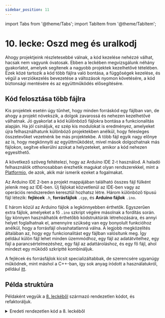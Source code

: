 ```yaml
---
sidebar_position: 11
---
```


import Tabs from '@theme/Tabs';
import TabItem from '@theme/TabItem';

# 10. lecke: Oszd meg és uralkodj

Ahogy projektjeink részletesebbé válnak, a kód kezelése nehézzé válhat, hacsak nem vagyunk óvatosak. Ebben a leckében megvizsgálunk néhány gyakorlatot, amelyek segítenek a nagyobb projektek kezelhetővé tételében. Ezek közé tartozik a kód több fájlra való bontása, a függőségek kezelése, és végül a verziókezelés bevezetése a változások nyomon követésére, a kód biztonsági mentésére és az együttműködés elősegítésére.

## Kód felosztása több fájlra

Kis projektek esetén úgy tűnhet, hogy minden forráskód egy fájlban van, de ahogy a projekt növekszik, a dolgok zavarossá és nehezen kezelhetővé válhatnak. Jó gyakorlat a kód különböző fájlokra bontása a funkcionalitás alapján. Ha jól csináljuk, ez szép kis modulokat is eredményez, amelyeket újra felhasználhatunk különböző projektekben anélkül, hogy felesleges összetevőket vezetnénk be más projektekbe. A több fájl egyik nagy előnye az is, hogy megkönnyíti az együttműködést, mivel mások dolgozhatnak más fájlokon, segítve elkerülni azokat a helyzeteket, amikor a kód nehezen egyesíthető.

A következő szöveg feltételezi, hogy az Arduino IDE 2-t használod. A haladó felhasználók otthonosabban érezhetik magukat olyan rendszerekkel, mint a [Platformio](https://platformio.org/), de azok, akik már ismerik ezeket a fogalmakat.

Az Arduino IDE 2-ben a projekt mappájában található összes fájl fülként jelenik meg az IDE-ben. Új fájlokat közvetlenül az IDE-ben vagy az operációs rendszereden keresztül hozhatsz létre. Három különböző típusú fájl létezik: **fejlécek** `.h`, **forrásfájlok** `.cpp`, és **Arduino fájlok** `.ino`.

E három közül az Arduino fájlok a legkönnyebben érthetők. Egyszerűen extra fájlok, amelyeket a fő `.ino` szkript végére másolnak a fordítás során. Így könnyen használhatók érthetőbb kódstruktúrák létrehozására, és annyi helyet foglalhatnak el, amennyire szükség van egy bonyolult funkcióhoz anélkül, hogy a forrásfájl olvashatatlanná válna. A legjobb megközelítés általában az, hogy egy funkcionalitást egy fájlban valósítunk meg. Így például külön fájl lehet minden üzemmódhoz, egy fájl az adatátvitelhez, egy fájl a parancsértelmezéshez, egy fájl az adattároláshoz, és egy fő fájl, ahol mindezt egy működő szkriptté kombináljuk.

A fejlécek és forrásfájlok kicsit specializáltabbak, de szerencsére ugyanúgy működnek, mint máshol a C++-ban, így sok anyag íródott a használatukról, például [itt](https://www.learncpp.com/cpp-tutorial/header-files/).

## Példa struktúra

Példaként vegyük a [8. leckéből](./lesson8.md) származó rendezetlen kódot, és refaktoráljuk.

<details>
  <summary>Eredeti rendezetlen kód a 8. leckéből</summary>
  <p>Itt van az egész kód a frusztrációdhoz.</p>
```Cpp title="Műhold több állapottal"
#include "CanSatNeXT.h"

bool LED_IS_ON = false;
int STATE = 0;

void setup() {
  Serial.begin(115200);
  CanSatInit(28);
}


void loop() {
  if(STATE == 0)
  {
    preLaunch();
  }else if(STATE == 1)
  {
    flight_mode();
  }else if(STATE == 2){
    recovery_mode();
  }else{
    // ismeretlen mód
    delay(1000);
  }
}

void preLaunch() {
  Serial.println("Várakozás...");
  sendData("Várakozás...");
  blinkLED();
  
  delay(1000);
}

void flight_mode(){
  sendData("WEEE!!!");
  float LDR_voltage = analogReadVoltage(LDR);
  sendData(LDR_voltage);
  blinkLED();

  delay(100);
}


void recovery_mode()
{
  blinkLED();
  delay(500);
}

void blinkLED()
{
  if(LED_IS_ON)
  {
    digitalWrite(LED, LOW);
  }else{
    digitalWrite(LED, HIGH);
  }
  LED_IS_ON = !LED_IS_ON;
}

void onDataReceived(String data)
{
  Serial.println(data);
  if(data == "PRELAUNCH")
  {
    STATE = 0;
  }
  if(data == "FLIGHT")
  {
    STATE = 1;
  }
  if(data == "RECOVERY")
  {
    STATE = 2;
  }
}
```
</details>

Ez még nem is olyan rossz, de láthatod, hogy mennyire nehéz lenne olvasni, ha kibővítenénk a funkcionalitásokat vagy új parancsokat adnánk hozzá. Ehelyett osszuk fel ezt szép különálló kódfájlokra a különböző funkcionalitások alapján.

Minden üzemmódot külön fájlba választottam szét, hozzáadtam egy fájlt a parancsértelmezéshez, és végül készítettem egy kis segédfájlt, amely tartalmazza azokat a funkciókat, amelyekre sok helyen szükség van. Ez egy elég tipikus egyszerű projektstruktúra, de máris sokkal könnyebben érthetővé teszi a programot. Ezt tovább segítheti a jó dokumentáció, és például egy grafikon készítése, amely megmutatja, hogyan kapcsolódnak egymáshoz a fájlok.

<Tabs>
  <TabItem value="main" label="main.ino" default>

```Cpp title="Fő vázlat"
#include "CanSatNeXT.h"

int STATE = 0;

void setup() {
  Serial.begin(115200);
  CanSatInit(28);
}

void loop() {
  if(STATE == 0)
  {
    preLaunch();
  }else if(STATE == 1)
  {
    flight_mode();
  }else if(STATE == 2){
    recovery_mode();
  }else{
    delay(1000);
  }
}
```
  </TabItem>
  <TabItem value="preLaunch" label="mode_prelaunch.ino" default>

```Cpp title="Indítás előtti mód"
void preLaunch() {
  Serial.println("Várakozás...");
  sendData("Várakozás...");
  blinkLED();
  
  delay(1000);
}
```
  </TabItem>
      <TabItem value="flight_mode" label="mode_flight.ino" default>

```Cpp title="Repülési mód"
void flight_mode(){
  sendData("WEEE!!!");
  float LDR_voltage = analogReadVoltage(LDR);
  sendData(LDR_voltage);
  blinkLED();

  delay(100);
}
```
  </TabItem>
    <TabItem value="recovery" label="mode_recovery.ino" default>

```Cpp title="Helyreállítási mód"
void recovery_mode()
{
  blinkLED();
  delay(500);
}
```
  </TabItem>
    <TabItem value="interpret" label="command_interpretation.ino" default>

```Cpp title="Parancsértelmezés"
void onDataReceived(String data)
{
  Serial.println(data);
  if(data == "PRELAUNCH")
  {
    STATE = 0;
  }
  if(data == "FLIGHT")
  {
    STATE = 1;
  }
  if(data == "RECOVERY")
  {
    STATE = 2;
  }
}
```
  </TabItem>
    <TabItem value="utils" label="utils.ino" default>

```Cpp title="Segédeszközök"
bool LED_IS_ON = false;

void blinkLED()
{
  if(LED_IS_ON)
  {
    digitalWrite(LED, LOW);
  }else{
    digitalWrite(LED, HIGH);
  }
  LED_IS_ON = !LED_IS_ON;
}
```
  </TabItem>

</Tabs>

Bár ez a megközelítés már mérföldekkel jobb, mint egyetlen fájlban tartani mindent, még mindig gondos kezelést igényel. Például a **névtér** megosztott a különböző fájlok között, ami zavart okozhat egy nagyobb projektben vagy a kód újrafelhasználásakor. Ha vannak azonos nevű függvények vagy változók, a kód nem tudja, melyiket használja, ami konfliktusokhoz vagy váratlan viselkedéshez vezethet.

Ezenkívül ez a megközelítés nem alkalmas a **kapszulázásra**—ami kulcsfontosságú a modulárisabb és újrafelhasználhatóbb kód építéséhez. Amikor a függvényeid és változóid mind ugyanabban a globális térben léteznek, nehezebb megakadályozni, hogy a kód egyik része véletlenül befolyásolja a másikat. Itt jönnek képbe a fejlettebb technikák, mint a névterek, osztályok és az objektumorientált programozás (OOP). Ezek kívül esnek ennek a kurzusnak a keretein, de egyéni kutatás ezekben a témákban ajánlott.

:::tip[Feladat]

Vedd elő egyik korábbi projektedet, és adj neki egy átalakítást! Oszd fel a kódodat több fájlra, és szervezd a függvényeidet a szerepük alapján (pl. szenzorkezelés, adatkezelés, kommunikáció). Nézd meg, mennyivel tisztábbá és könnyebben kezelhetővé válik a projekted!

:::

## Verziókezelés

Ahogy a projektek növekednek — és különösen, ha több ember dolgozik rajtuk — könnyű elveszíteni a változások nyomon követését vagy véletlenül felülírni (vagy újraírni) a kódot. Itt jön képbe a **verziókezelés**. A **Git** az iparági szabvány verziókezelő eszköz, amely segít nyomon követni a változásokat, kezelni a verziókat, és megszervezni a nagy projekteket több együttműködővel.

A Git megtanulása ijesztőnek és akár feleslegesnek is tűnhet kis projektek esetén, de ígérem, hálás leszel magadnak, hogy megtanultad. Később azon fogsz csodálkozni, hogyan boldogultál nélküle!

Itt egy remek hely a kezdéshez: [Git használatának kezdete](https://docs.github.com/en/get-started/getting-started-with-git).

Számos Git szolgáltatás érhető el, a népszerűek közé tartozik:

[GitHub](https://github.com/)

[GitLab](https://about.gitlab.com/)

[BitBucket](https://bitbucket.org/product/)

A GitHub jó választás a népszerűsége és a rendelkezésre álló támogatás bősége miatt. Valójában ez a weboldal és a [CanSat NeXT](https://github.com/netnspace/CanSatNeXT_library) könyvtárak is a GitHubon vannak tárolva.

A Git nemcsak kényelmes — elengedhetetlen készség bárki számára, aki professzionálisan dolgozik mérnöki vagy tudományos területen. A legtöbb csapat, amelynek része leszel, a Git-et fogja használni, ezért érdemes megszokni a használatát.

További Git oktatóanyagok:

[https://www.w3schools.com/git/](https://www.w3schools.com/git/)

[https://git-scm.com/docs/gittutorial/](https://git-scm.com/docs/gittutorial/)

:::tip[Feladat]

Állíts be egy Git tárolót a CanSat projektedhez, és töltsd fel a kódodat az új tárolóba. Ez segít szervezetten és együttműködően fejleszteni a szoftvert mind a műhold, mind a földi állomás számára.

:::

---

A következő leckében különféle módokat fogunk megvitatni, hogyan bővíthetjük a CanSat-ot külső érzékelőkkel és más eszközökkel.

[Kattints ide a következő leckéhez!](./lesson11)